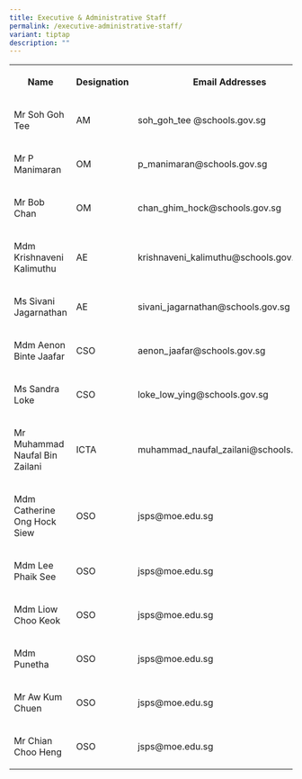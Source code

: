 ```yaml
---
title: Executive & Administrative Staff
permalink: /executive-administrative-staff/
variant: tiptap
description: ""
---
```

<p></p>
<table style="minWidth: 75px">
<colgroup>
<col>
<col>
<col>
</colgroup>
<tbody>
<tr>
<th rowspan="1" colspan="1">
<p>Name</p>
</th>
<th rowspan="1" colspan="1">
<p>Designation</p>
</th>
<th rowspan="1" colspan="1">
<p>Email Addresses</p>
</th>
</tr>
<tr>
<td rowspan="1" colspan="1">
<p>Mr Soh Goh Tee</p>
</td>
<td rowspan="1" colspan="1">
<p>AM</p>
</td>
<td rowspan="1" colspan="1">
<p>soh_goh_tee @schools.gov.sg</p>
</td>
</tr>
<tr>
<td rowspan="1" colspan="1">
<p>Mr P Manimaran</p>
</td>
<td rowspan="1" colspan="1">
<p>OM</p>
</td>
<td rowspan="1" colspan="1">
<p>p_manimaran@schools.gov.sg</p>
</td>
</tr>
<tr>
<td rowspan="1" colspan="1">
<p>Mr Bob Chan</p>
</td>
<td rowspan="1" colspan="1">
<p>OM</p>
</td>
<td rowspan="1" colspan="1">
<p>chan_ghim_hock@schools.gov.sg</p>
</td>
</tr>
<tr>
<td rowspan="1" colspan="1">
<p>Mdm Krishnaveni Kalimuthu</p>
</td>
<td rowspan="1" colspan="1">
<p>AE</p>
</td>
<td rowspan="1" colspan="1">
<p>krishnaveni_kalimuthu@schools.gov.sg</p>
</td>
</tr>
<tr>
<td rowspan="1" colspan="1">
<p>Ms Sivani Jagarnathan</p>
</td>
<td rowspan="1" colspan="1">
<p>AE</p>
</td>
<td rowspan="1" colspan="1">
<p>sivani_jagarnathan@schools.gov.sg</p>
</td>
</tr>
<tr>
<td rowspan="1" colspan="1">
<p>Mdm Aenon Binte Jaafar</p>
</td>
<td rowspan="1" colspan="1">
<p>CSO</p>
</td>
<td rowspan="1" colspan="1">
<p>aenon_jaafar@schools.gov.sg</p>
</td>
</tr>
<tr>
<td rowspan="1" colspan="1">
<p>Ms Sandra Loke</p>
</td>
<td rowspan="1" colspan="1">
<p>CSO</p>
</td>
<td rowspan="1" colspan="1">
<p>loke_low_ying@schools.gov.sg</p>
</td>
</tr>
<tr>
<td rowspan="1" colspan="1">
<p>Mr Muhammad Naufal Bin Zailani</p>
</td>
<td rowspan="1" colspan="1">
<p>ICTA</p>
</td>
<td rowspan="1" colspan="1">
<p>muhammad_naufal_zailani@schools.gov.sg</p>
</td>
</tr>
<tr>
<td rowspan="1" colspan="1">
<p>Mdm Catherine Ong Hock Siew</p>
</td>
<td rowspan="1" colspan="1">
<p>OSO</p>
</td>
<td rowspan="1" colspan="1">
<p>jsps@moe.edu.sg</p>
</td>
</tr>
<tr>
<td rowspan="1" colspan="1">
<p>Mdm Lee Phaik See</p>
</td>
<td rowspan="1" colspan="1">
<p>OSO</p>
</td>
<td rowspan="1" colspan="1">
<p>jsps@moe.edu.sg</p>
</td>
</tr>
<tr>
<td rowspan="1" colspan="1">
<p>Mdm Liow Choo Keok</p>
</td>
<td rowspan="1" colspan="1">
<p>OSO</p>
</td>
<td rowspan="1" colspan="1">
<p>jsps@moe.edu.sg</p>
</td>
</tr>
<tr>
<td rowspan="1" colspan="1">
<p>Mdm Punetha</p>
</td>
<td rowspan="1" colspan="1">
<p>OSO</p>
</td>
<td rowspan="1" colspan="1">
<p>jsps@moe.edu.sg</p>
</td>
</tr>
<tr>
<td rowspan="1" colspan="1">
<p>Mr Aw Kum Chuen</p>
</td>
<td rowspan="1" colspan="1">
<p>OSO</p>
</td>
<td rowspan="1" colspan="1">
<p>jsps@moe.edu.sg</p>
</td>
</tr>
<tr>
<td rowspan="1" colspan="1">
<p>Mr Chian Choo Heng</p>
</td>
<td rowspan="1" colspan="1">
<p>OSO</p>
</td>
<td rowspan="1" colspan="1">
<p>jsps@moe.edu.sg</p>
</td>
</tr>
</tbody>
</table>
<p></p>
